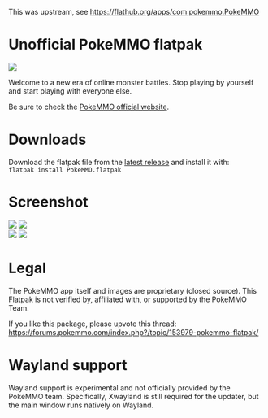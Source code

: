 This was upstream, see https://flathub.org/apps/com.pokemmo.PokeMMO

# Unofficial PokeMMO flatpak

<img src="https://pokemmo.com/build/images/pokemmo.cf970ad3.png">

Welcome to a new era of online monster battles.
Stop playing by yourself and start playing with everyone else.

Be sure to check the [PokeMMO official website](https://pokemmo.com).

# Downloads
Download the flatpak file from the [latest release](https://github.com/marc0x1/pokemmo-flatpak-manifest/releases) and install it with:</br>
```flatpak install PokeMMO.flatpak```

# Screenshot
<img src="https://pokemmo.com/build/images/screenshot/c-t.d7d3e35d.jpg">
<img src="https://pokemmo.com/build/images/screenshot/b-t.45f3af02.jpg"></br>
<img src="https://pokemmo.com/build/images/screenshot/d-t.8707f587.png">
<img src="https://pokemmo.com/build/images/screenshot/e-t.e912995b.png">


# Legal

The PokeMMO app itself and images are proprietary (closed source).
This Flatpak is not verified by, affiliated with, or supported by the PokeMMO Team.

If you like this package, please upvote this thread:
https://forums.pokemmo.com/index.php?/topic/153979-pokemmo-flatpak/

# Wayland support
Wayland support is experimental and not officially provided by the PokeMMO team. Specifically, Xwayland is still required for the updater, but the main window runs natively on Wayland. 
